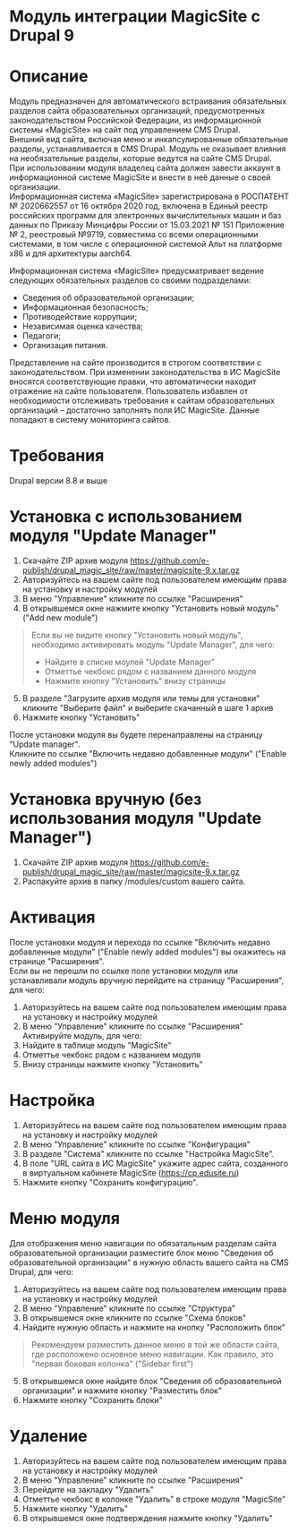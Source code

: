 Модуль интеграции MagicSite c Drupal 9
========================================

# Описание
Модуль предназначен для автоматического встраивания обязательных разделов сайта образовательных организаций, предусмотренных законодательством Российской Федерации, из информационной системы «MagicSite» на сайт под управлением CMS Drupal.  
Внешний вид сайта, включая меню и инкапсулированные обязательные разделы, устанавливается в CMS Drupal. Модуль не оказывает влияния на необязательные разделы, которые ведутся на сайте CMS Drupal.  
При использовании модуля владелец сайта должен завести аккаунт в информационной системе MagicSite и внести в неё данные о своей организации.  
Информационная система «MagicSite» зарегистрирована в РОСПАТЕНТ № 2020662557 от 16 октября 2020 год, включена в Единый реестр российских программ для электронных вычислительных машин и баз данных по Приказу Минцифры России от 15.03.2021 № 151 Приложение № 2, реестровый №9719, совместима со всеми операционными системами, в том числе с операционной системой Альт на платформе х86 и для архитектуры aarch64.  

Информационная система «MagicSite» предусматривает ведение следующих обязательных разделов со своими подразделами:
 * Сведения об образовательной организации;
 * Информационная безопасность;
 * Противодействие коррупции;
 * Независимая оценка качества;
 * Педагоги;
 * Организация питания.

Представление на сайте производится в строгом соответствии с законодательством. При изменении законодательства в ИС MagicSite вносятся соответствующие правки, что автоматически находит отражение на сайте пользователя. Пользователь избавлен от необходимости отслеживать требования к сайтам образовательных организаций – достаточно заполнять поля ИС MagicSite. Данные попадают в систему мониторинга сайтов.

# Требования
Drupal версии 8.8 и выше  

# Установка с использованием модуля "Update Manager"
1. Скачайте ZIP архив модуля https://github.com/e-publish/drupal_magic_site/raw/master/magicsite-9.x.tar.gz
2. Авторизуйтесь на вашем сайте под пользователем имеющим права на установку и настройку модулей
3. В меню "Управление" кликните по ссылке "Расширения"
4. В открывшемся окне нажмите кнопку "Установить новый модуль" ("Add new module")
  >Если вы не видите кнопку "Установить новый модуль", необходимо активировать модуль "Update Manager", для чего:
  >* Найдите в списке моулей "Update Manager"
  >* Отметтье чекбокс рядом с названием данного модуля
  >* Hажмите кнопку "Установить" внизу страницы
5. В разделе "Загрузите архив модуля или темы для установки" кликните "Выберите файл" и выберите скачанный в шаге 1 архив
6. Нажмите кнопку "Установить"

После установки модуля вы будете перенаправлены на страницу "Update manager".  
Кликните по ссылке "Включить недавно добавленные модули" ("Enable newly added modules")

# Установка вручную (без использования модуля "Update Manager")
1. Скачайте ZIP архив модуля https://github.com/e-publish/drupal_magic_site/raw/master/magicsite-9.x.tar.gz
2. Распакуйте архив в папку /modules/custom вашего сайта.

# Активация
После установки модуля и перехода по ссылке "Включить недавно добавленные модули" ("Enable newly added modules") вы окажитесь на странице "Расширения".  
Если вы не перешли по ссылке поле установки модуля или устанавливали модуль вручную перейдите на страницу "Расширения", для чего:
1. Авторизуйтесь на вашем сайте под пользователем имеющим права на установку и настройку модулей  
2. В меню "Управление" кликните по ссылке "Расширения"
Активируйте модуль, для чего:
1. Найдите в таблице модуль "MagicSite"
2. Отметтье чекбокс рядом с названием модуля
3. Внизу страницы нажмите кнопку "Установить"

# Настройка
1. Авторизуйтесь на вашем сайте под пользователем имеющим права на установку и настройку модулей  
2. В меню "Управление" кликните по ссылке "Конфигурация"
3. В разделе "Система" кликните по ссылке "Настройка MagicSite".
4. В поле "URL сайта в ИС MagicSite" укажите адрес сайта, созданного в виртуальном кабинете MagicSite (https://cp.edusite.ru)  
5. Нажмите кнопку "Сохранить конфигурацию".

# Меню модуля
Для отображения меню навигации по обязатальным разделам сайта образовательной организации разместите блок меню "Сведения об образовательной организации" в нужную область вашего сайта на CMS Drupal, для чего:
1. Авторизуйтесь на вашем сайте под пользователем имеющим права на установку и настройку модулей
2. В меню "Управление" кликните по ссылке "Структура"
3. В открывшемся окне кликните по ссылке "Схема блоков"
4. Найдите нужную область и нажмите на кнопку "Расположить блок"
  >Рекомендуем разместить данное меню в той же области сайта, где расположено основное меню навигации.
  >Как правило, это "первая боковая колонка" ("Sidebar first")
5. В открывшемся окне найдите блок "Сведения об образовательной организации" и нажмите кнопку "Разместить блок"
6. Нажмите кнопку "Сохранить блоки"

# Удаление
1. Авторизуйтесь на вашем сайте под пользователем имеющим права на установку и настройку модулей  
2. В меню "Управление" кликните по ссылке "Расширения"
3. Перейдите на закладку "Удалить"
6. Отметтье чекбокс в колонке "Удалить" в строке модуля "MagicSite"
7. Нажмите кнопку "Удалить"
8. В открывшемся окне подтверждения нажмите кнопку "Удалить"
